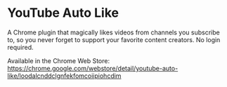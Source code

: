 # YouTube Auto Like

A Chrome plugin that magically likes videos from channels you subscribe to, so you never forget to support your favorite content creators. No login required.

Available in the Chrome Web Store:
https://chrome.google.com/webstore/detail/youtube-auto-like/loodalcnddclgnfekfomcoiipiohcdim
